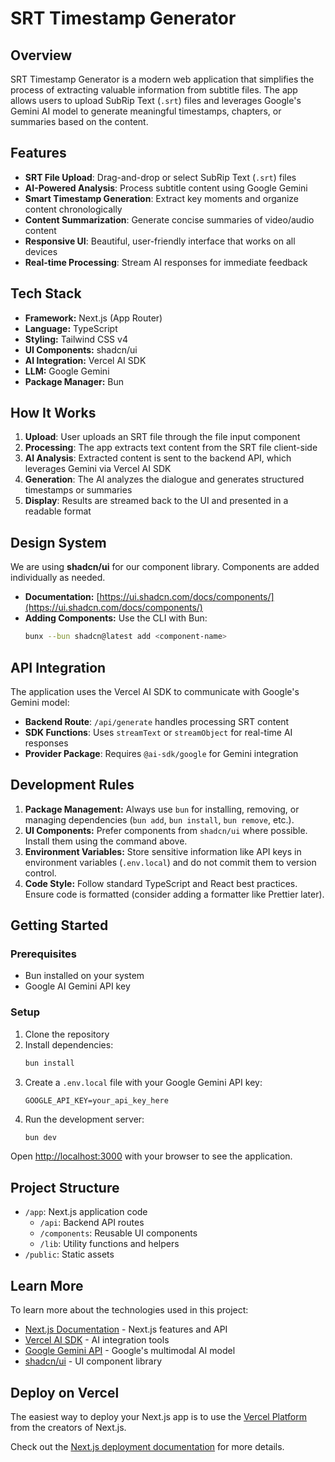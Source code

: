 # SRT Timestamp Generator

## Overview

SRT Timestamp Generator is a modern web application that simplifies the process of extracting valuable information from subtitle files. The app allows users to upload SubRip Text (`.srt`) files and leverages Google's Gemini AI model to generate meaningful timestamps, chapters, or summaries based on the content.

## Features

- **SRT File Upload**: Drag-and-drop or select SubRip Text (`.srt`) files
- **AI-Powered Analysis**: Process subtitle content using Google Gemini
- **Smart Timestamp Generation**: Extract key moments and organize content chronologically
- **Content Summarization**: Generate concise summaries of video/audio content
- **Responsive UI**: Beautiful, user-friendly interface that works on all devices
- **Real-time Processing**: Stream AI responses for immediate feedback

## Tech Stack

- **Framework:** Next.js (App Router)
- **Language:** TypeScript
- **Styling:** Tailwind CSS v4
- **UI Components:** shadcn/ui
- **AI Integration:** Vercel AI SDK
- **LLM:** Google Gemini
- **Package Manager:** Bun

## How It Works

1. **Upload**: User uploads an SRT file through the file input component
2. **Processing**: The app extracts text content from the SRT file client-side
3. **AI Analysis**: Extracted content is sent to the backend API, which leverages Gemini via Vercel AI SDK
4. **Generation**: The AI analyzes the dialogue and generates structured timestamps or summaries
5. **Display**: Results are streamed back to the UI and presented in a readable format

## Design System

We are using **shadcn/ui** for our component library. Components are added individually as needed.

- **Documentation:** [https://ui.shadcn.com/docs/components/](https://ui.shadcn.com/docs/components/)
- **Adding Components:** Use the CLI with Bun:
  ```bash
  bunx --bun shadcn@latest add <component-name>
  ```

## API Integration

The application uses the Vercel AI SDK to communicate with Google's Gemini model:

- **Backend Route**: `/api/generate` handles processing SRT content
- **SDK Functions**: Uses `streamText` or `streamObject` for real-time AI responses
- **Provider Package**: Requires `@ai-sdk/google` for Gemini integration

## Development Rules

1. **Package Management:** Always use `bun` for installing, removing, or managing dependencies (`bun add`, `bun install`, `bun remove`, etc.).
2. **UI Components:** Prefer components from `shadcn/ui` where possible. Install them using the command above.
3. **Environment Variables:** Store sensitive information like API keys in environment variables (`.env.local`) and do not commit them to version control.
4. **Code Style:** Follow standard TypeScript and React best practices. Ensure code is formatted (consider adding a formatter like Prettier later).

## Getting Started

### Prerequisites

- Bun installed on your system
- Google AI Gemini API key

### Setup

1. Clone the repository
2. Install dependencies:
   ```bash
   bun install
   ```
3. Create a `.env.local` file with your Google Gemini API key:
   ```
   GOOGLE_API_KEY=your_api_key_here
   ```
4. Run the development server:
   ```bash
   bun dev
   ```

Open [http://localhost:3000](http://localhost:3000) with your browser to see the application.

## Project Structure

- `/app`: Next.js application code
  - `/api`: Backend API routes
  - `/components`: Reusable UI components
  - `/lib`: Utility functions and helpers
- `/public`: Static assets

## Learn More

To learn more about the technologies used in this project:

- [Next.js Documentation](https://nextjs.org/docs) - Next.js features and API
- [Vercel AI SDK](https://sdk.vercel.ai/docs) - AI integration tools
- [Google Gemini API](https://ai.google.dev/docs) - Google's multimodal AI model
- [shadcn/ui](https://ui.shadcn.com/) - UI component library

## Deploy on Vercel

The easiest way to deploy your Next.js app is to use the [Vercel Platform](https://vercel.com/new?utm_medium=default-template&filter=next.js&utm_source=create-next-app&utm_campaign=create-next-app-readme) from the creators of Next.js.

Check out the [Next.js deployment documentation](https://nextjs.org/docs/app/building-your-application/deploying) for more details.
